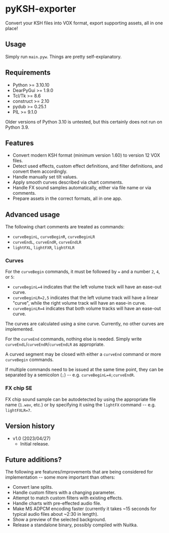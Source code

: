 # pyKSH-exporter

Convert your KSH files into VOX format, export supporting assets, all in one place!

## Usage

Simply run `main.pyw`. Things are pretty self-explanatory.

## Requirements

- Python >= 3.10.10
- DearPyGui >= 1.9.0
- Tcl/Tk >= 8.6
- construct >= 2.10
- pydub >= 0.25.1
- PIL >= 9.1.0

Older versions of Python 3.10 is untested, but this certainly does not run on Python 3.9.

## Features

- Convert modern KSH format (minimum version 1.60) to version 12 VOX files.
- Detect used effects, custom effect definitions, and filter definitions, and convert them accordingly.
- Handle manually set tilt values.
- Apply smooth curves described via chart comments.
- Handle FX sound samples automatically, either via file name or via comments.
- Prepare assets in the correct formats, all in one app.

## Advanced usage

The following chart comments are treated as commands:
- `curveBeginL`, `curveBeginR`, `curveBeginLR`
- `curveEndL`, `curveEndR`, `curveEndLR`
- `lightFXL`, `lightFXR`, `lightFXLR`

### Curves

For the `curveBegin` commands, it must be followed by `=` and a number `2`, `4`, or `5`:
- `curveBeginL=4` indicates that the left volume track will have an ease-out curve.
- `curveBeginLR=2,5` indicates that the left volume track will have a linear "curve", while the right volume track will have an ease-in curve.
- `curveBeginLR=4` indicates that both volume tracks will have an ease-out curve.

The curves are calculated using a sine curve. Currently, no other curves are implemented.

For the `curveEnd` commands, nothing else is needed. Simply write `curveEndL`/`curveEndR`/`curveEndLR` as appropriate.

A curved segment may be closed with either a `curveEnd` command or more `curveBegin` commands.

If multiple commands need to be issued at the same time point, they can be separated by a semicolon (`;`) -- e.g. `curveBeginL=4;curveEndR`.

### FX chip SE

FX chip sound sample can be autodetected by using the appropriate file name (`1.wav`, etc.) or by specifying it using the `lightFX` command -- e.g. `lightFXLR=7`.

## Version history

- v1.0 (2023/04/27)
  - Initial release.

## Future additions?

The following are features/improvements that are being considered for implementation -- some more important than others:
- Convert lane splits.
- Handle custom filters with a changing parameter.
- Attempt to match custom filters with existing effects.
- Handle charts with pre-effected audio file.
- Make MS ADPCM encoding faster (currently it takes ~15 seconds for typical audio files about ~2:30 in length).
- Show a preview of the selected background.
- Release a standalone binary, possibly compiled with Nuitka.
